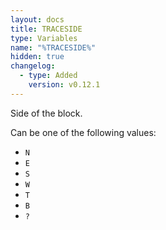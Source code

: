 ```yaml
---
layout: docs
title: TRACESIDE
type: Variables
name: "%TRACESIDE%"
hidden: true
changelog:
  - type: Added
    version: v0.12.1
---
```

Side of the block.

Can be one of the following values:

* `N`
* `E`
* `S`
* `W`
* `T`
* `B`
* `?`

